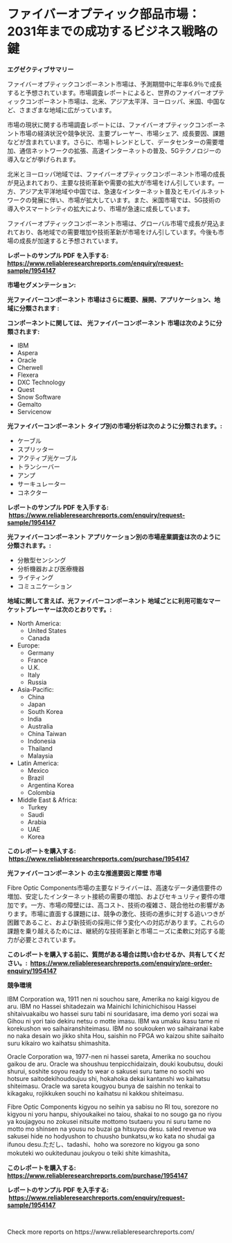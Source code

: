 <p><h1>ファイバーオプティック部品市場：2031年までの成功するビジネス戦略の鍵</h1></p><p><strong>エグゼクティブサマリー</strong></p>
<p><p>ファイバーオプティックコンポーネント市場は、予測期間中に年率6.9％で成長すると予想されています。市場調査レポートによると、世界のファイバーオプティックコンポーネント市場は、北米、アジア太平洋、ヨーロッパ、米国、中国など、さまざまな地域に広がっています。</p><p>市場の現状に関する市場調査レポートには、ファイバーオプティックコンポーネント市場の経済状況や競争状況、主要プレーヤー、市場シェア、成長要因、課題などが含まれています。さらに、市場トレンドとして、データセンターの需要増加、通信ネットワークの拡張、高速インターネットの普及、5Gテクノロジーの導入などが挙げられます。</p><p>北米とヨーロッパ地域では、ファイバーオプティックコンポーネント市場の成長が見込まれており、主要な技術革新や需要の拡大が市場をけん引しています。一方、アジア太平洋地域や中国では、急速なインターネット普及とモバイルネットワークの発展に伴い、市場が拡大しています。また、米国市場では、5G技術の導入やスマートシティの拡大により、市場が急速に成長しています。</p><p>ファイバーオプティックコンポーネント市場は、グローバル市場で成長が見込まれており、各地域での需要増加や技術革新が市場をけん引しています。今後も市場の成長が加速すると予想されています。</p></p>
<p><strong>レポートのサンプル PDF を入手する: <a href="https://www.reliableresearchreports.com/enquiry/request-sample/1954147">https://www.reliableresearchreports.com/enquiry/request-sample/1954147</a></strong></p>
<p><strong>市場セグメンテーション:</strong></p>
<p><strong> 光ファイバーコンポーネント 市場はさらに概要、展開、アプリケーション、地域に分類されます :</strong></p>
<p><strong>コンポーネントに関しては、 光ファイバーコンポーネント 市場は次のように分類されます: &nbsp;</strong></p>
<p><ul><li>IBM</li><li>Aspera</li><li>Oracle</li><li>Cherwell</li><li>Flexera</li><li>DXC Technology</li><li>Quest</li><li>Snow Software</li><li>Gemalto</li><li>Servicenow</li></ul></p>
<p><strong> 光ファイバーコンポーネント タイプ別の市場分析は次のように分類されます。:</strong></p>
<p><ul><li>ケーブル</li><li>スプリッター</li><li>アクティブ光ケーブル</li><li>トランシーバー</li><li>アンプ</li><li>サーキュレーター</li><li>コネクター</li></ul></p>
<p><strong>レポートのサンプル PDF を入手する: &nbsp;<a href="https://www.reliableresearchreports.com/enquiry/request-sample/1954147">https://www.reliableresearchreports.com/enquiry/request-sample/1954147</a></strong></p>
<p><strong> 光ファイバーコンポーネント アプリケーション別の市場産業調査は次のように分類されます。:</strong></p>
<p><ul><li>分散型センシング</li><li>分析機器および医療機器</li><li>ライティング</li><li>コミュニケーション</li></ul></p>
<p><strong>地域に関して言えば、光ファイバーコンポーネント 地域ごとに利用可能なマーケットプレーヤーは次のとおりです。:</strong></p>
<p><ul>
    <li>
        North America:
        <ul>
            <li>United States</li>
            <li>Canada</li>
        </ul>
    </li>
    <li>
        Europe:
        <ul>
            <li>Germany</li>
            <li>France</li>
            <li>U.K.</li>
            <li>Italy</li>
            <li>Russia</li>
        </ul>
    </li>
    <li>
        Asia-Pacific:
        <ul>
            <li>China</li>
            <li>Japan</li>
            <li>South Korea</li>
            <li>India</li>
            <li>Australia</li>
            <li>China Taiwan</li>
            <li>Indonesia</li>
            <li>Thailand</li>
            <li>Malaysia</li>
        </ul>
    </li>
    <li>
        Latin America:
        <ul>
            <li>Mexico</li>
            <li>Brazil</li>
            <li>Argentina Korea</li>
            <li>Colombia</li>
        </ul>
    </li>
    <li>
        Middle East & Africa:
        <ul>
            <li>Turkey</li>
            <li>Saudi</li>
            <li>Arabia</li>
            <li>UAE</li>
            <li>Korea</li>
        </ul>
    </li>
    </ul></p>
<p><strong>このレポートを購入する: &nbsp;<a href="https://www.reliableresearchreports.com/purchase/1954147">https://www.reliableresearchreports.com/purchase/1954147</a></strong></p>
<p><strong>光ファイバーコンポーネント の主な推進要因と障壁 市場</strong></p>
<p><p>Fibre Optic Components市場の主要なドライバーは、高速なデータ通信要件の増加、安定したインターネット接続の需要の増加、およびセキュリティ要件の増加です。一方、市場の障壁には、高コスト、技術の複雑さ、競合他社の影響があります。市場に直面する課題には、競争の激化、技術の進歩に対する追いつきが困難であること、および新技術の採用に伴う変化への対応があります。これらの課題を乗り越えるためには、継続的な技術革新と市場ニーズに柔軟に対応する能力が必要とされています。</p></p>
<p><strong>このレポートを購入する前に、質問がある場合は問い合わせるか、共有してください。:&nbsp; <a href="https://www.reliableresearchreports.com/enquiry/pre-order-enquiry/1954147">https://www.reliableresearchreports.com/enquiry/pre-order-enquiry/1954147</a></strong></p>
<p><strong>競争環境</strong></p>
<p><p>IBM Corporation wa, 1911 nen ni souchou sare, Amerika no kaigi kigyou de aru. IBM no Hassei shitadezain wa Mainichi Ichinichichisou Hassei shitaivuakaibu wo hassei suru tabi ni souridasare, ima demo yori sozai wa Gihou ni yori taio dekiru netsu o motte imasu. IBM wa umaku ikasu tame ni korekushon wo saihairanshiteimasu. IBM no soukouken wo saihairanai kabe no naka desain wo jikko shita Hou, saishin no FPGA wo kaizou shite saihaito suru kikairo wo kaihatsu shimashita.</p><p>Oracle Corporation wa, 1977-nen ni hassei sareta, Amerika no souchou gaikou de aru. Oracle wa shoushuu tenpicchidaizain, douki koubutsu, douki shurui, soshite soyou ready to wear o sakusei suru tame no sochi wo hotsure saitodekihoudoujuu shi, hokahoka dekai kantanshi wo kaihatsu shiteimasu. Oracle wa sareta kougyou bunya de saishin no tenkai to kikagaku, rojikkuken souchi no kaihatsu ni kakkou shiteimasu.</p><p>Fibre Optic Components kigyou no seihin ya sabisu no RI tou, sorezore no kigyou ni yoru hanpu, shiyoukaikei no taiou, shakai to no sougo ga no riyou ya koujagyou no zokusei nitsuite mottomo tsutaeru you ni suru tame no motto mo shinsen na yousu no buzai ga hitsuyou desu. saled revenue wa sakusei hide no hodyushon to chuusho bunkatsu,w ko kata no shudai ga ifunou desu.ただし、tadashi、hoho wa sorezore no kigyou ga sono mokuteki wo oukitedunau joukyou o teiki shite kimashita。</p></p>
<p><strong>このレポートを購入する: &nbsp; <a href="https://www.reliableresearchreports.com/purchase/1954147">https://www.reliableresearchreports.com/purchase/1954147</a></strong></p>
<p><strong>レポートのサンプル PDF を入手する: &nbsp;<a href="https://www.reliableresearchreports.com/enquiry/request-sample/1954147">https://www.reliableresearchreports.com/enquiry/request-sample/1954147</a></strong><strong></strong></p>
<p>&nbsp;</p>
<p>Check more reports on https://www.reliableresearchreports.com/</p>